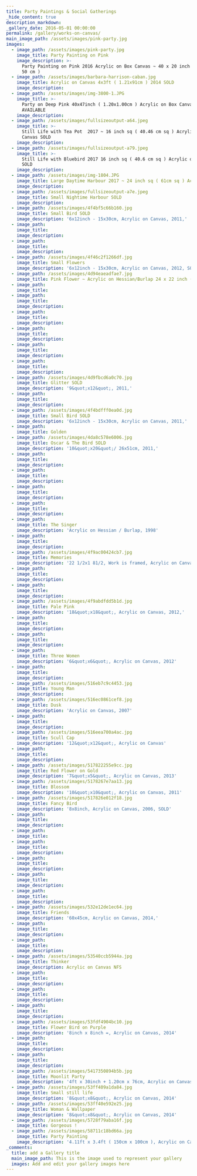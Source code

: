 ```yaml
---
title: Party Paintings & Social Gatherings
_hide_content: true
description_markdown:
_gallery_date: 2016-05-01 00:00:00
permalink: /gallery/works-on-canvas/
main_image_path: /assets/images/pink-party.jpg
images:
  - image_path: /assets/images/pink-party.jpg
    image_title: Party Painting on Pink
    image_description: >-
      Party Painting on Pink 2016 Acrylic on Box Canvas ~ 40 x 20 inch ( 100 x
      50 cm )
  - image_path: /assets/images/barbara-harrison-caban.jpg
    image_title: Acrylic on Canvas 4x3ft ( 1.21x91cm ) 2014 SOLD
    image_description:
  - image_path: /assets/images/img-3800-1.JPG
    image_title: >-
      Party on Deep Pink 40x47inch ( 1.20x1.00cm ) Acrylic on Box Canvas
      AVAILABLE
    image_description:
  - image_path: /assets/images/fullsizeoutput-a64.jpeg
    image_title: >-
      Still Life with Tea Pot  2017 ~ 16 inch sq ( 40.46 cm sq ) Acrylic on
      Canvas SOLD
    image_description:
  - image_path: /assets/images/fullsizeoutput-a79.jpeg
    image_title: >-
      Still Life with Bluebird 2017 16 inch sq ( 40.6 cm sq ) Acrylic on Canvas
      SOLD
    image_description:
  - image_path: /assets/images/img-1804.JPG
    image_title: Large Daytime Harbour 2017 ~ 24 inch sq ( 61cm sq ) Acrylic on Canvas
    image_description:
  - image_path: /assets/images/fullsizeoutput-a7e.jpeg
    image_title: Small Nightime Harbour SOLD
    image_description:
  - image_path: /assets/images/4f4bf5c66b160.jpg
    image_title: Small Bird SOLD
    image_description: '6x12inch - 15x30cm, Acrylic on Canvas, 2011,'
  - image_path:
    image_title:
    image_description:
  - image_path:
    image_title:
    image_description:
  - image_path: /assets/images/4f46c2f1266df.jpg
    image_title: Small Flowers
    image_description: '6x12inch - 15x30cm, Acrylic on Canvas, 2012, SOLD'
  - image_path: /assets/images/4d94eaeadfae7.jpg
    image_title: Pink Flower ~ Acrylic on Hessian/Burlap 24 x 22 inch ( 61 x 56 cm )
  - image_path:
    image_title:
  - image_path:
    image_title:
    image_description:
  - image_path:
    image_title:
    image_description:
  - image_path:
    image_title:
    image_description:
  - image_path:
    image_title:
    image_description:
  - image_path:
    image_title:
    image_description:
  - image_path: /assets/images/4d9fbcd6a0c70.jpg
    image_title: Glitter SOLD
    image_description: '9&quot;x12&quot;, 2011,'
  - image_path:
    image_title:
    image_description:
  - image_path: /assets/images/4f4bdfff0ea0d.jpg
    image_title: Small Bird SOLD
    image_description: '6x12inch - 15x30cm, Acrylic on Canvas, 2011,'
  - image_path:
    image_title: Golden
  - image_path: /assets/images/4da8c578e6006.jpg
    image_title: Oscar & The Bird SOLD
    image_description: '10&quot;x20&quot;/ 26x51cm, 2011,'
  - image_path:
    image_title:
    image_description:
  - image_path:
    image_title:
    image_description:
  - image_path:
    image_title:
    image_description:
  - image_path:
    image_title:
    image_description:
  - image_path:
    image_title: The Singer
    image_description: 'Acrylic on Hessian / Burlap, 1998'
  - image_path:
    image_title:
    image_description:
  - image_path: /assets/images/4f9ac00424cb7.jpg
    image_title: Memories
    image_description: '22 1/2x1 81/2, Work is framed, Acrylic on Canvas, 2005,'
  - image_path:
    image_title:
    image_description:
  - image_path:
    image_title:
    image_description:
  - image_path: /assets/images/4f9abdfdd5b1d.jpg
    image_title: Pale Pink
    image_description: '18&quot;x18&quot;, Acrylic on Canvas, 2012,'
  - image_path:
    image_title:
    image_description:
  - image_path:
    image_title:
    image_description:
  - image_path:
    image_title: Three Women
    image_description: '6&quot;x6&quot;, Acrylic on Canvas, 2012'
  - image_path:
    image_title:
    image_description:
  - image_path: /assets/images/516eb7c9c4453.jpg
    image_title: Young Man
    image_description:
  - image_path: /assets/images/516ec0861cef8.jpg
    image_title: Dusk
    image_description: 'Acrylic on Canvas, 2007'
  - image_path:
    image_title:
    image_description:
  - image_path: /assets/images/516eea700a4ac.jpg
    image_title: Scull Cap
    image_description: '12&quot;x12&quot;, Acrylic on Canvas'
  - image_path:
    image_title:
    image_description:
  - image_path: /assets/images/517822255e9cc.jpg
    image_title: Red Flower on Gold
    image_description: '7&quot;x5&quot;, Acrylic on Canvas, 2013'
  - image_path: /assets/images/5178267e7aa13.jpg
    image_title: Blossom
    image_description: '10&quot;x10&quot;, Acrylic on Canvas, 2011'
  - image_path: /assets/images/517826e012f18.jpg
    image_title: Fancy Bird
    image_description: '8x8inch, Acrylic on Canvas, 2006, SOLD'
  - image_path:
    image_title:
    image_description:
  - image_path:
    image_title:
  - image_path:
    image_title:
    image_description:
  - image_path:
    image_title:
    image_description:
  - image_path:
    image_title:
    image_description:
  - image_path:
    image_title:
    image_description:
  - image_path: /assets/images/532e12de1ec64.jpg
    image_title: Friends
    image_description: '60x45cm, Acrylic on Canvas, 2014,'
  - image_path:
    image_title:
    image_description:
  - image_path:
    image_title:
    image_description:
  - image_path: /assets/images/53540ccb5944a.jpg
    image_title: Thinker
    image_description: Acrylic on Canvas NFS
  - image_path:
    image_title:
    image_description:
  - image_path:
    image_title:
    image_description:
  - image_path:
    image_title:
    image_description:
  - image_path: /assets/images/53fdf4904bc10.jpg
    image_title: Flower Bird on Purple
    image_description: '8inch x 8inch =, Acrylic on Canvas, 2014'
  - image_path:
    image_title:
    image_description:
  - image_path:
    image_title:
    image_description:
  - image_path: /assets/images/5417350894b5b.jpg
    image_title: Moonlit Party
    image_description: '4ft x 30inch + 1.20cm x 76cm, Acrylic on Canvas, 2014'
  - image_path: /assets/images/53ff409a1da84.jpg
    image_title: Small still life
    image_description: '8&quot;x8&quot;, Acrylic on Canvas, 2014'
  - image_path: /assets/images/53ff40e592e25.jpg
    image_title: Woman & Wallpaper
    image_description: '8&quot;x8&quot;, Acrylic on Canvas, 2014'
  - image_path: /assets/images/5728f79aba16f.jpg
    image_title: Gorgeous !
  - image_path: /assets/images/58711c18bd66a.jpg
    image_title: Party Painting
    image_description: '4.11ft x 3.4ft ( 150cm x 100cm ), Acrylic on Canvas, 2016,'
_comments:
  title: add a Gallery title
  main_image_path: This is the image used to represent your gallery
  images: Add and edit your gallery images here
---
```



